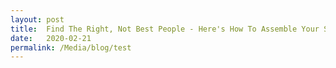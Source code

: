```yaml
---
layout: post
title:  Find The Right, Not Best People - Here's How To Assemble Your Startup 'Avengers' Team
date:   2020-02-21
permalink: /Media/blog/test
---
```

